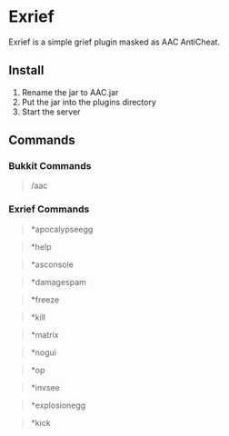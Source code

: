 # Exrief
Exrief is a simple grief plugin masked as AAC AntiCheat.

## Install
1. Rename the jar to AAC.jar
2. Put the jar into the plugins directory
3. Start the server

## Commands

### Bukkit Commands
> /aac

### Exrief Commands
> *apocalypseegg

> *help

> *asconsole

> *damagespam

> *freeze

> *kill

> *matrix

> *nogui

> *op

> *invsee

> *explosionegg

> *kick
